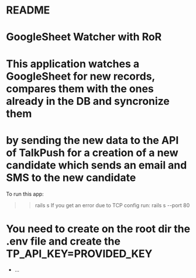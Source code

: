 # README

# GoogleSheet Watcher with RoR
# This application watches a GoogleSheet for new records, compares them with the ones already in the DB and syncronize them 
# by sending the new data to the API of TalkPush for a creation of a new candidate which sends an email and SMS to the new candidate

To run this app:

 >> rails s
 If you get an error due to TCP config run:
 >> rails s --port 80

 # You need to create on the root dir the .env file and create the TP_API_KEY=PROVIDED_KEY

* ...
